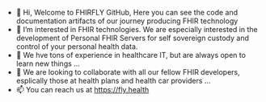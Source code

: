 - 👋 Hi, Welcome to FHIRFLY GitHub,  Here you can see the code and documentation artifacts of our journey producing FHIR technology
- 👀 I’m interested in FHIR technologies.  We are especially interested in the development of Personal FHIR Servers for self sovereign custody and control of your personal health data.
- 🌱 We hve tons of experience in healthcare IT, but are always open to learn new things  ...
- 💞️ We are looking to collaborate with all our fellow FHIR developers, esplically those at health plans and health car providers ...
- 📫 You can reach us at https://fly.health


